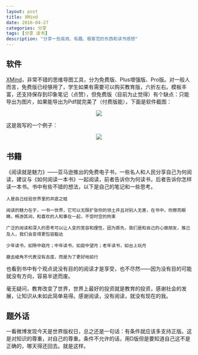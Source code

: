 ```yaml
---
layout: post
title: XMind
date: 2016-04-27
categories: 分享
tags: [分享 读书]
description: "分享一些高效、有趣、极客范的东西和读书感想"
---
```


## 软件
[XMind](www.xmindchina.net)，非常不错的思维导图工具，分为免费版、Plus增强版、Pro版。对一般人而言，免费版已经够用了，学生如果有需要可以购买教育版，六折左右。模板丰富，还支持保存到印象笔记（点赞），但免费版（目前为止觉得）有个缺点：只能导出为图片，如果能导出为Pdf就完美了（付费版能），下面是软件截图：
<center>
    <p><img src="http://7xsx6z.com2.z0.glb.clouddn.com/XMind.png" align="center"></p>
</center>

这是我写的一个例子：
<center>
  <p><img src="http://7xsx6z.com2.z0.glb.clouddn.com/xmind-test.png" align="center"></p>
</center>


## 书籍

《阅读就是魅力》——亚马逊推出的免费电子书，一些名人和人民分享自己为何阅读，建议与《如何阅读一本书》一起阅读，前者告诉你为何读书，后者告诉你怎样读一本书。书中有些不错的想法，以下是自己的笔记和一些思考。

```
人是自己经验世界里的井底之蛙

阅读的魅力在于，一书一世界，它可以无限扩张你的领土并且对别人无害，在书中，你擦亮眼睛，畅游其间，和喜欢的人和事在一起，不受时空的拘束

广泛的阅读和深入的思考可以让人变的宽容和理性，因为首先，我们是和自己的心做朋友，推己及人，我们会变得更包容豁达

少年读书，如隙中窥月；中年读书，如庭中望月；老年读书，如台上玩月

磨去棱角不代表没有态度，而是为了更好地前行

```

也看到书中有个观点说没有目的的阅读才是享受，也不尽然——因为没有目的可能就没有方向，容易半途而废。

毫无疑问，教育改变了世界，世界上最好的投资就是教育的投资，感谢社会的发展，让知识从未如此简单易得。感谢阅读，没有阅读，就没有现在的我。

## 题外话

一看微博发现今天是世界版权日，总之还是一句话：有条件就应该多支持正版。这是对知识的尊重，对自己的尊重。条件不允许的话，用D版但是要知道自己这不是正确的，哪天得还回去。就是这样。
